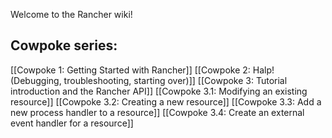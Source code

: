 Welcome to the Rancher wiki!

## Cowpoke series:

[[Cowpoke 1: Getting Started with Rancher]]
[[Cowpoke 2: Halp! (Debugging, troubleshooting, starting over)]]
[[Cowpoke 3: Tutorial introduction and the Rancher API]]
[[Cowpoke 3.1: Modifying an existing resource]]
[[Cowpoke 3.2: Creating a new resource]]
[[Cowpoke 3.3: Add a new process handler to a resource]]
[[Cowpoke 3.4: Create an external event handler for a resource]]